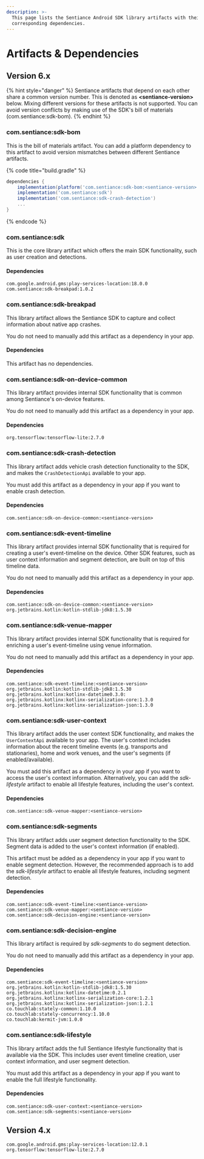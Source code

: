 ```yaml
---
description: >-
  This page lists the Sentiance Android SDK library artifacts with their
  corresponding dependencies.
---
```


# Artifacts & Dependencies

## Version 6.x

{% hint style="danger" %}
Sentiance artifacts that depend on each other share a common version number. This is denoted as **\<sentiance-version>** below. Mixing different versions for these artifacts is not supported. You can avoid version conflicts by making use of the SDK's bill of materials (com.sentiance:sdk-bom).
{% endhint %}

### com.sentiance:sdk-bom

This is the bill of materials artifact. You can add a platform dependency to this artifact to avoid version mismatches between different Sentiance artifacts.

{% code title="build.gradle" %}
```groovy
dependencies {
    implementation(platform('com.sentiance:sdk-bom:<sentiance-version>'))
    implementation('com.sentiance:sdk')
    implementation('com.sentiance:sdk-crash-detection')
    ...
}
```
{% endcode %}

### com.sentiance:sdk

This is the core library artifact which offers the main SDK functionality, such as user creation and detections.

#### Dependencies

```
com.google.android.gms:play-services-location:18.0.0
com.sentiance:sdk-breakpad:1.0.2
```

### com.sentiance:sdk-breakpad

This library artifact allows the Sentiance SDK to capture and collect information about native app crashes.

You do not need to manually add this artifact as a dependency in your app.

#### Dependencies

This artifact has no dependencies.

### com.sentiance:sdk-on-device-common

This library artifact provides internal SDK functionality that is common among Sentiance's on-device features.

You do not need to manually add this artifact as a dependency in your app.

#### Dependencies

```
org.tensorflow:tensorflow-lite:2.7.0
```

### com.sentiance:sdk-crash-detection

This library artifact adds vehicle crash detection functionality to the SDK, and makes the `CrashDetectionApi` available to your app.&#x20;

You must add this artifact as a dependency in your app if you want to enable crash detection.

#### Dependencies

```
com.sentiance:sdk-on-device-common:<sentiance-version>
```

### com.sentiance:sdk-event-timeline

This library artifact provides internal SDK functionality that is required for creating a user's event-timeline on the device. Other SDK features, such as user context information and segment detection, are built on top of this timeline data.

You do not need to manually add this artifact as a dependency in your app.

#### Dependencies

```
com.sentiance:sdk-on-device-common:<sentiance-version>
org.jetbrains.kotlin:kotlin-stdlib-jdk8:1.5.30
```

### com.sentiance:sdk-venue-mapper

This library artifact provides internal SDK functionality that is required for enriching a user's event-timeline using venue information.

You do not need to manually add this artifact as a dependency in your app.

#### Dependencies

```
com.sentiance:sdk-event-timeline:<sentiance-version>
org.jetbrains.kotlin:kotlin-stdlib-jdk8:1.5.30
org.jetbrains.kotlinx:kotlinx-datetime0.3.0:
org.jetbrains.kotlinx:kotlinx-serialization-core:1.3.0
org.jetbrains.kotlinx:kotlinx-serialization-json:1.3.0
```

### com.sentiance:sdk-user-context

This library artifact adds the user context SDK functionality, and makes the `UserContextApi` available to your app. The user's context includes information about the recent timeline events (e.g. transports and stationaries), home and work venues, and the user's segments (if enabled/available).

You must add this artifact as a dependency in your app if you want to access the user's context information. Alternatively, you can add the _sdk-lifestyle_ artifact to enable all lifestyle features, including the user's context.

#### Dependencies

```
com.sentiance:sdk-venue-mapper:<sentiance-version>
```

### com.sentiance:sdk-segments

This library artifact adds user segment detection functionality to the SDK. Segment data is added to the user's context information (if enabled).

This artifact must be added as a dependency in your app if you want to enable segment detection. However, the recommended approach is to add the _sdk-lifestyle_ artifact to enable all lifestyle features, including segment detection.

#### Dependencies

```
com.sentiance:sdk-event-timeline:<sentiance-version>
com.sentiance:sdk-venue-mapper:<sentiance-version>
com.sentiance:sdk-decision-engine:<sentiance-version>
```

### com.sentiance:sdk-decision-engine

This library artifact is required by _sdk-segments_ to do segment detection.

You do not need to manually add this artifact as a dependency in your app.

#### Dependencies

```
com.sentiance:sdk-event-timeline:<sentiance-version>
org.jetbrains.kotlin:kotlin-stdlib-jdk8:1.5.30
org.jetbrains.kotlinx:kotlinx-datetime:0.2.1
org.jetbrains.kotlinx:kotlinx-serialization-core:1.2.1
org.jetbrains.kotlinx:kotlinx-serialization-json:1.2.1
co.touchlab:stately-common:1.10.0
co.touchlab:stately-concurrency:1.10.0
co.touchlab:kermit-jvm:1.0.0
```

### com.sentiance:sdk-lifestyle

This library artifact adds the full Sentiance lifestyle functionality that is available via the SDK. This includes user event timeline creation, user context information, and user segment detection.

You must add this artifact as a dependency in your app if you want to enable the full lifestyle functionality.

#### Dependencies

```
com.sentiance:sdk-user-context:<sentiance-version>
com.sentiance:sdk-segments:<sentiance-version>
```

## Version 4.x

```
com.google.android.gms:play-services-location:12.0.1
org.tensorflow:tensorflow-lite:2.7.0
```

